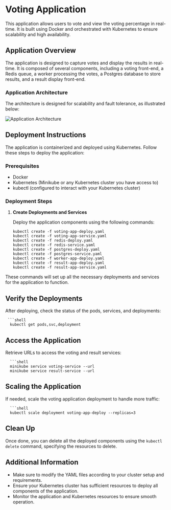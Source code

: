 # Voting Application

This application allows users to vote and view the voting percentage in real-time. It is built using Docker and orchestrated with Kubernetes to ensure scalability and high availability.

## Application Overview

The application is designed to capture votes and display the results in real-time. It is composed of several components, including a voting front-end, a Redis queue, a worker processing the votes, a Postgres database to store results, and a result display front-end.

### Application Architecture

The architecture is designed for scalability and fault tolerance, as illustrated below:

![Application Architecture](https://github.com/SidhantMathur20/Voting-Application/assets/88873670/111fffb9-b8cd-476d-9598-3ff914406fb7 "Application Architecture Diagram")

## Deployment Instructions

The application is containerized and deployed using Kubernetes. Follow these steps to deploy the application:

### Prerequisites

- Docker
- Kubernetes (Minikube or any Kubernetes cluster you have access to)
- kubectl (configured to interact with your Kubernetes cluster)

### Deployment Steps

1. **Create Deployments and Services**

   Deploy the application components using the following commands:

      ```shell
      kubectl create -f voting-app-deploy.yaml
      kubectl create -f voting-app-service.yaml
      kubectl create -f redis-deploy.yaml
      kubectl create -f redis-service.yaml
      kubectl create -f postgres-deploy.yaml
      kubectl create -f postgres-service.yaml
      kubectl create -f worker-app-deploy.yaml
      kubectl create -f result-app-deploy.yaml
      kubectl create -f result-app-service.yaml

These commands will set up all the necessary deployments and services for the application to function.

## Verify the Deployments

After deploying, check the status of the pods, services, and deployments:

     ```shell
      kubectl get pods,svc,deployment


## Access the Application

Retrieve URLs to access the voting and result services:

      ```shell
      minikube service voting-service --url
      minikube service result-service --url

## Scaling the Application

If needed, scale the voting application deployment to handle more traffic:

      ```shell
      kubectl scale deployment voting-app-deploy --replicas=3

## Clean Up

Once done, you can delete all the deployed components using the `kubectl delete` command, specifying the resources to delete.

## Additional Information

- Make sure to modify the YAML files according to your cluster setup and requirements.
- Ensure your Kubernetes cluster has sufficient resources to deploy all components of the application.
- Monitor the application and Kubernetes resources to ensure smooth operation.

